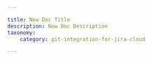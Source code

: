 ```yaml
---

title: New Doc Title
description: New Doc Description
taxonomy:
    category: git-integration-for-jira-cloud

---
```


